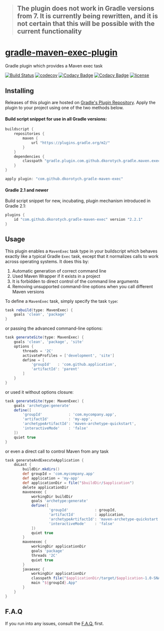 > ## The plugin does not work in Gradle versions from 7. It is currently being rewritten, and it is not certain that this will be possible with the current functionality

# [gradle-maven-exec-plugin](https://plugins.gradle.org/plugin/com.github.dkorotych.gradle-maven-exec)

Gradle plugin which provides a Maven exec task

[![Build Status](https://github.com/dkorotych/gradle-maven-exec-plugin/actions/workflows/gradle.yml/badge.svg?branch=master)](https://github.com/dkorotych/gradle-maven-exec-plugin/actions/workflows/gradle.yml)
[![codecov](https://codecov.io/gh/dkorotych/gradle-maven-exec-plugin/branch/master/graph/badge.svg?token=1zdFJxubOd)](https://codecov.io/gh/dkorotych/gradle-maven-exec-plugin)
[![Codacy Badge](https://app.codacy.com/project/badge/Grade/7c2907ecd1d749deb5c3765bd86cbf72)](https://www.codacy.com/gh/dkorotych/gradle-maven-exec-plugin/dashboard?utm_source=github.com&amp;utm_medium=referral&amp;utm_content=dkorotych/gradle-maven-exec-plugin&amp;utm_campaign=Badge_Grade)
[![Codacy Badge](https://api.codacy.com/project/badge/Coverage/7c2907ecd1d749deb5c3765bd86cbf72)](https://www.codacy.com/app/dkorotych/gradle-maven-exec-plugin?utm_source=github.com&utm_medium=referral&utm_content=dkorotych/gradle-maven-exec-plugin&utm_campaign=Badge_Coverage)
[![license](https://img.shields.io/github/license/dkorotych/gradle-maven-exec-plugin.svg)](https://github.com/dkorotych/gradle-maven-exec-plugin.git)

## Installing

Releases of this plugin are hosted on [Gradle's Plugin Repository](https://login.gradle.org/plugin/com.github.dkorotych.gradle-maven-exec).
Apply the plugin to your project using one of the two methods below.

#### Build script snippet for use in all Gradle versions:

```groovy
buildscript {
    repositories {
        maven {
            url "https://plugins.gradle.org/m2/"
        }
    }
    dependencies {
        classpath "gradle.plugin.com.github.dkorotych.gradle.maven.exec:gradle-maven-exec-plugin:2.2.1"
    }
}

apply plugin: "com.github.dkorotych.gradle-maven-exec"
```

#### Gradle 2.1 and newer
Build script snippet for new, incubating, plugin mechanism introduced in Gradle 2.1:

```groovy
plugins {
    id "com.github.dkorotych.gradle-maven-exec" version "2.2.1"
}
```

## Usage

This plugin enables a `MavenExec` task type in your buildscript which behaves exactly like a typical Gradle
`Exec` task, except that it normalizes calls to work across operating systems.
It does this by:

1. Automatic generation of correct command line
2. Used Maven Wrapper if it exists in a project
3. It is forbidden to direct control of the command line arguments
4. Removing unsupported command-line options when you call different Maven versions

To define a `MavenExec` task, simply specify the task `type`:

```groovy
task rebuild(type: MavenExec) {
    goals 'clean', 'package'
}
```

or passing the advanced command-line options:

```groovy
task generateSite(type: MavenExec) {
    goals 'clean', 'package', 'site'
    options {
        threads = '2C'
        activateProfiles = ['development', 'site']
        define = [
            'groupId'   : 'com.github.application',
            'artifactId': 'parent'
        ]
    }
}
```

or used it without options closure:

```groovy
task generateSite(type: MavenExec) {
    goals 'archetype:generate'
    define([
        'groupId'            : 'com.mycompany.app',
        'artifactId'         : 'my-app',
        'archetypeArtifactId': 'maven-archetype-quickstart',
        'interactiveMode'    : 'false'
    ])
    quiet true
}
```

or even a direct call to control Maven from any task

```groovy
task generateAndExecuteApplication {
    doLast {
        buildDir.mkdirs()
        def groupId = 'com.mycompany.app'
        def application = 'my-app'
        def applicationDir = file("$buildDir/$application")
        delete applicationDir
        mavenexec {
            workingDir buildDir
            goals 'archetype:generate'
            define([
                    'groupId'            : groupId,
                    'artifactId'         : application,
                    'archetypeArtifactId': 'maven-archetype-quickstart',
                    'interactiveMode'    : 'false'
            ])
            quiet true
        }
        mavenexec {
            workingDir applicationDir
            goals 'package'
            threads '2C'
            quiet true
        }
        javaexec {
            workingDir applicationDir
            classpath file("$applicationDir/target/$application-1.0-SNAPSHOT.jar")
            main "${groupId}.App"
        }
    }
}
```

## F.A.Q
If you run into any issues,
consult the [F.A.Q.](https://github.com/dkorotych/gradle-maven-exec-plugin/blob/master/FAQ.md) first.
